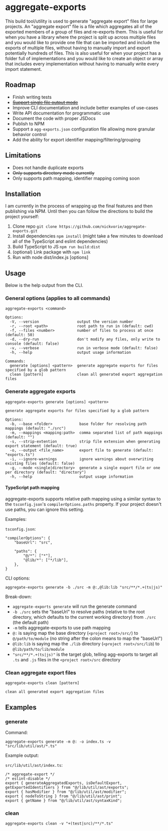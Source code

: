 # aggregate-exports
This build tool/utility is used to generate "aggregate export" files for large projects. An "aggregate export" file is a file which aggregates all of the exported members of a group of files and re-exports them. This is useful for when you have a library where the project is split up across multiple files and you would like to provide one file that can be imported and include the exports of multiple files, without having to manually import and export potentially hundreds of files. This is also useful for when your project has a folder full of implementations and you would like to create an object or array that includes every implementation without having to manually write every import statement.

## Roadmap
- Finish writing tests 
- [~~Support single file output mode~~](https://github.com/nickvorie/aggregate-exports/commit/159202959ec81e549c6566c29de161ddbc5512fd)
- Improve CLI documentation and include better examples of use-cases
- Write API documentation for programmatic use
- Document the code with proper JSDocs
- Publish to NPM
- Support a `agg-exports.json` configuration file allowing more granular behavior control
- Add the ability for export identifier mapping/filtering/grouping

## Limitations
- Does not handle duplicate exports
- ~~Only supports directory mode currently~~
- Only supports path mapping, identifier mapping coming soon

## Installation
I am currently in the process of wrapping up the final features and then publishing via NPM. Until then you can follow the directions to build the project yourself:

1. Clone repo `git clone https://github.com/nickvorie/aggregate-exports.git`
2. Install dependencies `npm install` (might take a few minutes to download all of the TypeScript and eslint dependencies)
3. Build TypeScript to JS `npm run build:dist`
4. (optional) Link package with `npm link`
5. Run with node dist/index.js <command> [options]

## Usage
Below is the help output from the CLI.

### General options (applies to all commands)

```
aggregate-exports <command>

Options:
  -V, --version                 output the version number
  -r, --root <path>             root path to run in (default: cwd)
  -f, --files <number>          number of files to process at once (default: 50)
  -d, --dry-run                 don't modify any files, only write to console (default: false)
  -v, --verbose                 run in verbose mode (default: false)
  -h, --help                    output usage information

Commands:
  generate [options] <pattern>  generate aggregate exports for files specified by a glob pattern
  clean [pattern]               clean all generated export aggregation files
```

### Generate aggregate exports

```
aggregate-exports generate [options] <pattern>

generate aggregate exports for files specified by a glob pattern

Options:
  -b, --base <folder>            base folder for resolving path mappings (default: "./src")
  -m, --mappings <mapping:path>  comma separated list of path mappings (default: "")
  -s, --strip-extention          strip file extension when generating export statement (default: true)
  -o, --output <file_name>       export file to generate (default: "exports.ts")
  -i, --ignore-warnings          ignore warnings about overwriting existing files (default: false)
  -g, --mode <single|directory>  generate a single export file or one per directory (default: "directory")
  -h, --help                     output usage information
```

#### TypeScript path mapping

aggregate-exports supports relative path mapping using a similar syntax to the `tsconfig.json`'s `compilerOptions.paths` property. If your project doesn't use paths, you can ignore this setting. 

Examples:

`tsconfig.json`:

```
"compilerOptions": {
	"baseUrl": "src",
	
	"paths": {
		"@/*": ["*"],
		"@lib/*": ["*/lib"],
	},
}
```

CLI options:

```
aggregate-exports generate -b ./src -m @:,@lib:lib "src/**/*.+(ts|js)"
```

Break-down:

- `aggregate-exports generate` will run the generate command
- `-b ./src` sets the "baseUrl" to resolve paths (relative to the root directory, which defaults to the current working directory) from `./src` (the default path)
- `-m` tells aggregate-exports to use path mapping
- `@:` is saying map the base directory (`<project root>/src/`) to `@/path/to/module` (no string after the colon means to map the "baseUrl")
- `@lib:lib` is saying map the `./lib` directory (`<project root>/src/lib`) to `@lib/path/to/lib/module`
- `"src/**/*.+(ts|js)"` is the target glob, telling agg-exports to target all `.ts` and `.js` files in the `<project root>/src` directory

### Clean aggregate export files

```
aggregate-exports clean [pattern]

clean all generated export aggregation files
```

## Examples

### generate

Command:

```
aggregate-exports generate -m @: -o index.ts -v "src/lib/util/ast/*.ts"
```

Example output:

`src/lib/util/ast/index.ts`:

```
/* aggregate-export */
/* eslint-disable */
export { generateAggregatedExports, isDefaultExport, getExportedIdentifiers } from "@/lib/util/ast/exports";
export { hasModifier } from "@/lib/util/ast/modifier";
export { nodeToString } from "@/lib/util/ast/print";
export { getName } from "@/lib/util/ast/syntaxKind";
```


### clean

```
aggregate-exports clean -v "+(test|src)/**/*.ts"
```



